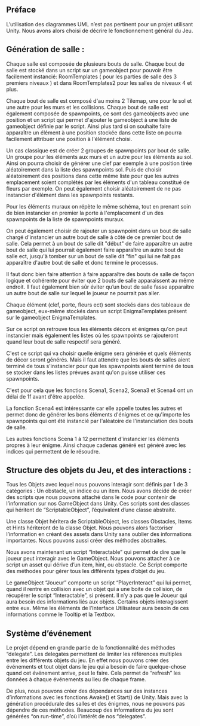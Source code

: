## Préface

 L’utilisation des diagrammes UML n’est pas pertinent pour un projet utilisant Unity. Nous avons alors choisi de décrire le fonctionnement général du Jeu.


## Génération de salle :

Chaque salle est composée de plusieurs bouts de salle. Chaque bout de salle est stocké dans un script sur un gameobject pour pouvoir être facilement instancié: RoomTemplates ( pour les parties de salle des 3 premiers niveaux ) et dans RoomTemplates2 pour les salles de niveaux 4 et plus.

Chaque bout de salle est composé d'au moins 2 Tilemap, une pour le sol et une autre pour les murs et les collisions.
Chaque bout de salle est également composée de spawnpoints, ce sont des gameobjects avec une position et un script qui permet d'ajouter le gameobject à une liste de gameobject définie par le script.
Ainsi plus tard si on souhaite faire apparaître un élément à une position stockée dans cette liste on pourra facilement attribuer une position à l'élément choisi.

Un cas classique est de créer 2 groupes de spawnpoints par bout de salle. Un groupe pour les éléments aux murs et un autre pour les éléments au sol.
Ainsi on pourra choisir de générer une clef par exemple à une position tirée aléatoirement dans la liste des spawnpoints sol. Puis de choisir aléatoirement des positions dans cette même liste pour que les autres emplacement soient complétés par les éléments d'un tableau constitué de fleurs par exemple. On peut également choisir aléatoirement de ne pas instancier d'élément dans les spawnpoints restants.

Pour les éléments muraux on répète le même schéma, tout en prenant soin de bien instancier en premier la porte à l'emplacement d'un des spawnpoints de la liste de spawnpoints muraux.

On peut également choisir de rajouter un spawnpoint dans un bout de salle chargé d'instancier un autre bout de salle à côté de ce premier bout de salle. Cela permet à un bout de salle dit "début" de faire apparaître un autre bout de salle qui lui pourrait également faire apparaître un autre bout de salle ect, jusqu'à tomber sur un bout de salle dit "fin" qui lui ne fait pas apparaître d'autre bout de salle et donc termine le processus.

Il faut donc bien faire attention à faire apparaître des bouts de salle de façon logique et cohérente pour éviter que 2 bouts de salle apparaissent au même endroit. Il faut également bien sûr éviter qu’un bout de salle fasse apparaître un autre bout de salle sur lequel le joueur ne pourrait pas aller.

Chaque élément (clef, porte, fleurs ect) sont stockés dans des tableaux de gameobject, eux-même stockés dans un script EnigmaTemplates présent sur le gameobject EnigmaTemplates.

Sur ce script on retrouve tous les éléments décors et énigmes qu'on peut instancier mais également les listes où les spawnpoints se rajouteront quand leur bout de salle respectif sera généré.

C'est ce script qui va choisir quelle énigme sera générée et quels éléments de décor seront générés.
Mais il faut attendre que les bouts de salles aient terminé de tous s'instancier pour que les spawnpoints aient terminé de tous se stocker dans les listes prévues avant qu'on puisse utiliser ces spawnpoints.

C'est pour cela que les fonctions Scena1, Scena2, Scena3 et Scena4 ont un délai de 1f avant d'être appelée.


La fonction Scena4 est intéressante car elle appelle toutes les autres et permet donc de générer les bons éléments d'énigmes et ce qu'importe les spawnpoints qui ont été instancié par l'aléatoire de l'instanciation des bouts de salle.

Les autres fonctions Scena 1 à 12 permettent d'instancier les éléments propres à leur énigme. Ainsi chaque cadenas généré est généré avec les indices qui permettent de le résoudre.

## Structure des objets du Jeu, et des interactions :

Tous les Objets avec lequel nous pouvons interagir sont définis par 1 de 3 catégories : Un obstacle, un indice ou un item. Nous avons décidé de créer des scripts que nous pouvons attaché dans le code pour contenir de l’information sur nos GameObject dans Unity. Ces scripts sont des classes qui héritent de “ScriptableObject”, l’équivalent d’une classe abstraite.

Une classe Objet héritera de ScriptableObject, les classes Obstacles, Items et Hints hériteront de la classe Objet. Nous pouvons alors factoriser l’information en créant des assets dans Unity sans oublier des informations importantes. Nous pouvons aussi créer des méthodes abstraites.

Nous avons maintenant un script “Interactable” qui permet de dire que le joueur peut interagir avec le GameObject. Nous pouvons attacher à ce script un asset qui dérive d’un item, hint, ou obstacle. Ce Script comporte des méthodes pour gérer tous les différents types d’objet du jeu.

Le gameObject “Joueur” comporte un script “PlayerInteract” qui lui permet, quand il rentre en collision avec un objet qui a une boite de collision, de récupérer le script “Interactable”, si présent. Il n’y a pas que le Joueur qui aura besoin des informations liés aux objets. Certains objets interagissent entre eux. Même les éléments de l’Interface Utilisateur aura besoin de ces informations comme le Tooltip et la Textbox.


## Système d’événement

Le projet dépend en grande partie de la fonctionnalité des méthodes “delegate”. Les delegates permettent de limiter les références multiples entre les différents objets du jeu. En effet nous pouvons créer des événements et tout objet dans le jeu qui a besoin de faire quelque-chose quand cet événement arrive, peut le faire. Cela permet de “refresh” les données à chaque événements au lieu de chaque frame.

De plus, nous pouvons créer des dépendances sur des instances d’informations avec les fonctions Awake() et Start() de Unity. Mais avec la génération procédurale des salles et des énigmes, nous ne pouvons pas dépendre de ces méthodes. Beaucoup des informations du jeu sont générées “on run-time”, d’où l'intérêt de nos “delegates”.

